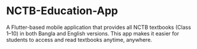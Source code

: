 # NCTB-Education-App
A Flutter-based mobile application that provides all NCTB textbooks (Class 1–10) in both Bangla and English versions. This app makes it easier for students to access and read textbooks anytime, anywhere.
